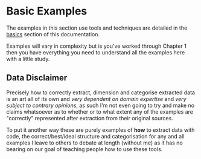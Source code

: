 # Basic Examples

The examples in this section use tools and techniques are detailed in the [basics](https://mikeadamss.github.io/datachef/basics.html) section of this documentation.

Examples will vary in complexity but is you've worked through Chapter 1 then you have everything you need to understand all the examples here with a little study.

## Data Disclaimer

Precisely how to correctly extract, dimension and categorise extracted data is an art all of its own and _very dependent on domain expertise_ and _very subject to contrary opinions_, as such I'm not even going to try and make no claims whatsoever as to whether or to what extent any of the examples are "correctly" represented after extraction from their original sources.

To put it another way these are purely examples of **how** to extract data with code, the correct/best/ideal structure and categorisation for any and all examples I leave to others to debate at length (without me) as it has no bearing on our goal of teaching people how to use these tools.
